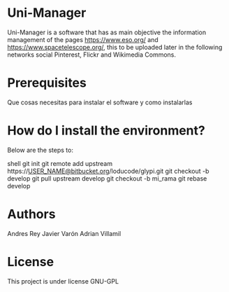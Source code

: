 # Uni-Manager

Uni-Manager is a software that has as main objective the information management of the pages https://www.eso.org/ and https://www.spacetelescope.org/, this to be uploaded later in the following networks social Pinterest, Flickr and Wikimedia Commons.

# Prerequisites
Que cosas necesitas para instalar el software y como instalarlas

# How do I install the environment?
Below are the steps to:

shell
git init
git remote add upstream https://USER_NAME@bitbucket.org/loducode/glypi.git
git checkout -b develop
git pull upstream develop
git checkout -b mi_rama
git rebase develop

# Authors
Andres Rey
Javier Varón
Adrian Villamil

# License
This project is under license GNU-GPL
